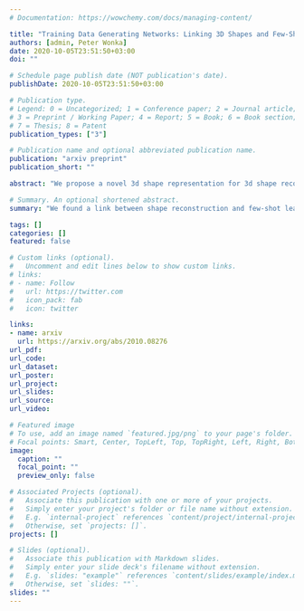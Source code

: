 ```yaml
---
# Documentation: https://wowchemy.com/docs/managing-content/

title: "Training Data Generating Networks: Linking 3D Shapes and Few-Shot Classification"
authors: [admin, Peter Wonka]
date: 2020-10-05T23:51:50+03:00
doi: ""

# Schedule page publish date (NOT publication's date).
publishDate: 2020-10-05T23:51:50+03:00

# Publication type.
# Legend: 0 = Uncategorized; 1 = Conference paper; 2 = Journal article;
# 3 = Preprint / Working Paper; 4 = Report; 5 = Book; 6 = Book section;
# 7 = Thesis; 8 = Patent
publication_types: ["3"]

# Publication name and optional abbreviated publication name.
publication: "arxiv preprint"
publication_short: ""

abstract: "We propose a novel 3d shape representation for 3d shape reconstruction from a single image. Rather than predicting a shape directly, we train a network to generate a training set which will be feed into another learning algorithm to define the shape. Training data generating networks establish a link between few-shot learning and 3d shape analysis. We propose a novel meta-learning framework to jointly train the data generating network and other components. We improve upon recent work on standard benchmarks for 3d shape reconstruction, but our novel shape representation has many applications."

# Summary. An optional shortened abstract.
summary: "We found a link between shape reconstruction and few-shot learning."

tags: []
categories: []
featured: false

# Custom links (optional).
#   Uncomment and edit lines below to show custom links.
# links:
# - name: Follow
#   url: https://twitter.com
#   icon_pack: fab
#   icon: twitter

links:
- name: arxiv
  url: https://arxiv.org/abs/2010.08276
url_pdf:
url_code:
url_dataset:
url_poster:
url_project:
url_slides:
url_source:
url_video:

# Featured image
# To use, add an image named `featured.jpg/png` to your page's folder. 
# Focal points: Smart, Center, TopLeft, Top, TopRight, Left, Right, BottomLeft, Bottom, BottomRight.
image:
  caption: ""
  focal_point: ""
  preview_only: false

# Associated Projects (optional).
#   Associate this publication with one or more of your projects.
#   Simply enter your project's folder or file name without extension.
#   E.g. `internal-project` references `content/project/internal-project/index.md`.
#   Otherwise, set `projects: []`.
projects: []

# Slides (optional).
#   Associate this publication with Markdown slides.
#   Simply enter your slide deck's filename without extension.
#   E.g. `slides: "example"` references `content/slides/example/index.md`.
#   Otherwise, set `slides: ""`.
slides: ""
---
```

